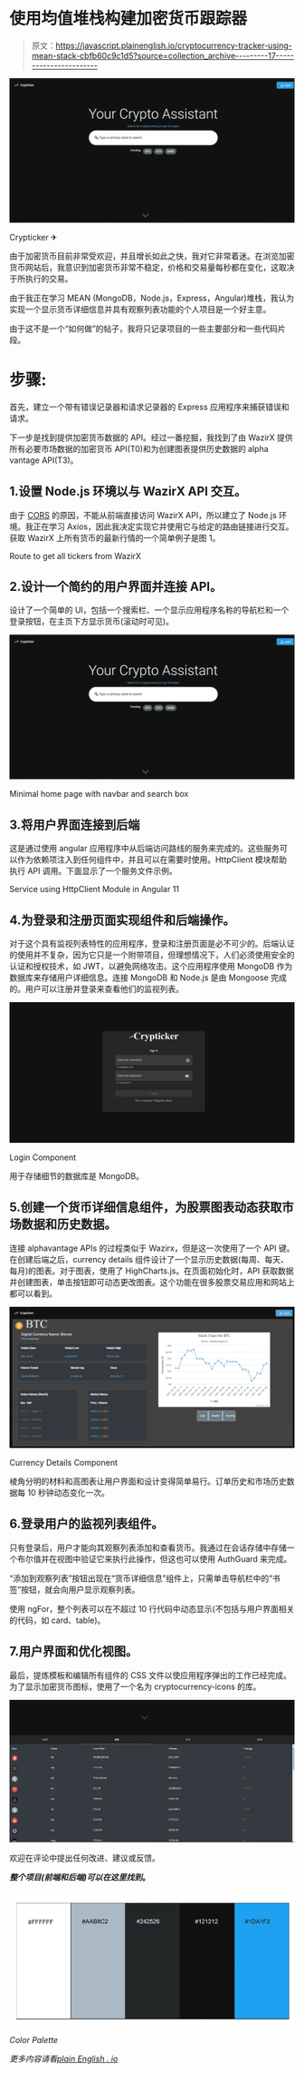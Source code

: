 # 使用均值堆栈构建加密货币跟踪器

> 原文：<https://javascript.plainenglish.io/cryptocurrency-tracker-using-mean-stack-cbfb60c9c1d5?source=collection_archive---------17----------------------->

![](img/f189ead4bfc310ed8fa216a7cb5015fe.png)

Crypticker ✈

由于加密货币目前非常受欢迎，并且增长如此之快，我对它非常着迷。在浏览加密货币网站后，我意识到加密货币非常不稳定，价格和交易量每秒都在变化，这取决于所执行的交易。

由于我正在学习 MEAN (MongoDB，Node.js，Express，Angular)堆栈，我认为实现一个显示货币详细信息并具有观察列表功能的个人项目是一个好主意。

由于这不是一个“如何做”的帖子，我将只记录项目的一些主要部分和一些代码片段。

# 步骤:

首先，建立一个带有错误记录器和请求记录器的 Express 应用程序来捕获错误和请求。

下一步是找到提供加密货币数据的 API。经过一番挖掘，我找到了由 WazirX 提供所有必要市场数据的加密货币 API(T0)和为创建图表提供历史数据的 alpha vantage API(T3)。

## 1.设置 Node.js 环境以与 WazirX API 交互。

由于 [CORS](https://developer.mozilla.org/en-US/docs/Web/HTTP/CORS) 的原因，不能从前端直接访问 WazirX API，所以建立了 Node.js 环境。我正在学习 Axios，因此我决定实现它并使用它与给定的路由链接进行交互。获取 WazirX 上所有货币的最新行情的一个简单例子是图 1。

Route to get all tickers from WazirX

## 2.设计一个简约的用户界面并连接 API。

设计了一个简单的 UI，包括一个搜索栏、一个显示应用程序名称的导航栏和一个登录按钮，在主页下方显示货币(滚动时可见)。

![](img/f189ead4bfc310ed8fa216a7cb5015fe.png)

Minimal home page with navbar and search box

## 3.将用户界面连接到后端

这是通过使用 angular 应用程序中从后端访问路线的服务来完成的。这些服务可以作为依赖项注入到任何组件中，并且可以在需要时使用。HttpClient 模块帮助执行 API 调用。下面显示了一个服务文件示例。

Service using HttpClient Module in Angular 11

## 4.为登录和注册页面实现组件和后端操作。

对于这个具有监视列表特性的应用程序，登录和注册页面是必不可少的。后端认证的使用并不复杂，因为它只是一个附带项目，但理想情况下，人们必须使用安全的认证和授权技术，如 JWT，以避免网络攻击。这个应用程序使用 MongoDB 作为数据库来存储用户详细信息。连接 MongoDB 和 Node.js 是由 Mongoose 完成的。用户可以注册并登录来查看他们的监视列表。

![](img/195948bad519182b6307948d93e5605f.png)

Login Component

用于存储细节的数据库是 MongoDB。

## 5.创建一个货币详细信息组件，为股票图表动态获取市场数据和历史数据。

连接 alphavantage APIs 的过程类似于 Wazirx，但是这一次使用了一个 API 键。在创建后端之后，currency details 组件设计了一个显示历史数据(每周、每天、每月)的图表。对于图表，使用了 HighCharts.js。在页面初始化时，API 获取数据并创建图表，单击按钮即可动态更改图表。这个功能在很多股票交易应用和网站上都可以看到。

![](img/e6a10df3bc0ecf65bb48e378ef1b94b8.png)

Currency Details Component

棱角分明的材料和高图表让用户界面和设计变得简单易行。订单历史和市场历史数据每 10 秒钟动态变化一次。

## 6.登录用户的监视列表组件。

只有登录后，用户才能向其观察列表添加和查看货币。我通过在会话存储中存储一个布尔值并在视图中验证它来执行此操作，但这也可以使用 AuthGuard 来完成。

“添加到观察列表”按钮出现在“货币详细信息”组件上，只需单击导航栏中的“书签”按钮，就会向用户显示观察列表。

使用 ngFor，整个列表可以在不超过 10 行代码中动态显示(不包括与用户界面相关的代码，如 card、table)。

## 7.用户界面和优化视图。

最后，提炼模板和编辑所有组件的 CSS 文件以使应用程序弹出的工作已经完成。为了显示加密货币图标，使用了一个名为 cryptocurrency-icons 的库。

![](img/0afaee95fae90791327c3ecf4eb229f5.png)

欢迎在评论中提出任何改进、建议或反馈。

***整个项目(前端和后端)可以在这里找到***[](https://github.com/niharika412/crypto-ticker)****。****

*![](img/78c50c2531f1ce0792c52f5a5fac65b8.png)*

*Color Palette*

**更多内容请看*[*plain English . io*](http://plainenglish.io/)*